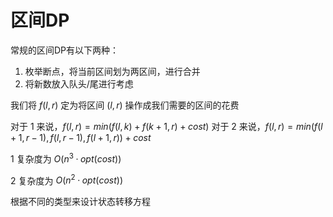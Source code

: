 # 区间DP

常规的区间DP有以下两种：
1. 枚举断点，将当前区间划为两区间，进行合并
2. 将新数放入队头/尾进行考虑

我们将 $f(l, r)$ 定为将区间 $(l, r)$ 操作成我们需要的区间的花费

对于 $1$ 来说，$f(l, r) = min(f(l, k) + f(k + 1, r) + cost)$
对于 $2$ 来说，$f(l, r) = min(f(l + 1, r - 1), f(l, r - 1), f(l + 1, r)) + cost$

$1$ 复杂度为 $O(n^3 · opt(cost))$

$2$ 复杂度为 $O(n^2 · opt(cost))$

根据不同的类型来设计状态转移方程
